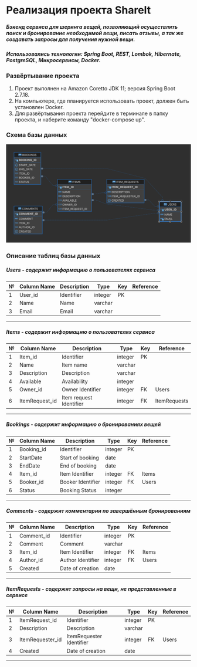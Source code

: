 # Реализация проекта ShareIt
##### Бэкенд сервиса для шеринга вещей, позволяющий осуществлять поиск и бронирование необходимой вещи, писать отзывы, а так же создавать запросы для получения нужной вещи.
##### Использовались технологии: Spring Boot, REST, Lombok, Hibernate, PostgreSQL, Микросервисы, Docker.
### Развёртывание проекта
1. Проект выполнен на Amazon Coretto JDK 11; версия Spring Boot 2.7.18.
2. На компьютере, где планируется использовать проект, должен быть установлен Docker.
3. Для развёртывания проекта перейдите в терминале в папку проекта, и наберите команду "docker-compose up".

### Схема базы данных
![DBSchema.png](Files/DBSchema.png)

###  Описание таблиц базы данных
##### Users - содержит информацию о пользователях сервиса
| № | Column Name | Description      | Type    | Key | Reference |
|---|-------------|------------------|---------|-----|-----------|
| 1 | User_id     | Identifier       | integer | PK  |           |
| 2 | Name        | Name             | varchar |     |           |
| 3 | Email       | Email            | varchar |     |           |
---
##### Items - содержит информацию о пользователях сервиса
| № | Column Name    | Description             | Type    | Key | Reference    |
|---|----------------|-------------------------|---------|-----|--------------|
| 1 | Item_id        | Identifier              | integer | PK  |              |
| 2 | Name           | Item name               | varchar |     |              |
| 3 | Description    | Description             | varchar |     |              |
| 4 | Available      | Availability            | integer |     |              |
| 5 | Owner_id       | Owner Identifier        | integer | FK  | Users        |
| 6 | ItemRequest_id | Item request Identifier | integer | FK  | ItemRequests |
---
##### Bookings - содержит информацию о бронированиях вещей
| № | Column Name | Description       | Type    | Key | Reference |
|---|-------------|-------------------|---------|-----|-----------|
| 1 | Booking_id  | Identifier        | integer | PK  |           |
| 2 | StartDate   | Start of booking  | date    |     |           |
| 3 | EndDate     | End of booking    | date    |     |           |
| 4 | Item_id     | Item Identifier   | integer | FK  | Items     |
| 5 | Booker_id   | Booker Identifier | integer | FK  | Users     |
| 6 | Status      | Booking Status    | integer |     |           |
---
##### Comments - содержит комментарии по завершённым бронированиям
| № | Column Name | Description       | Type    | Key | Reference |
|---|-------------|-------------------|---------|-----|-----------|
| 1 | Comment_id  | Identifier        | integer | PK  |           |
| 2 | Comment     | Comment           | varchar |     |           |
| 3 | Item_id     | Item Identifier   | integer | FK  | Items     |
| 4 | Author_id   | Author Identifier | integer | FK  | Users     |
| 5 | Created     | Date of creation  | date    |     |           |
---
##### ItemRequests - содержит запросы на вещи, не представленные в сервисе
| № | Column Name      | Description              | Type    | Key | Reference |
|---|------------------|--------------------------|---------|-----|-----------|
| 1 | ItemRequest_id   | Identifier               | integer | PK  |           |
| 2 | Description      | Description              | varchar |     |           |
| 3 | ItemRequester_id | ItemRequester Identifier | integer | FK  | Users     |
| 4 | Created          | Date of creation         | date    |     |           |
---